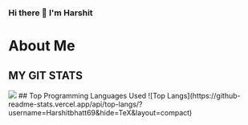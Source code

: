 ### Hi there 👋 I'm Harshit
# About Me
## MY GIT STATS
<img src="https://github-readme-stats.vercel.app/api?username=Harshitbhatt69&count_private=true&show_icons=true&include_all_commits=true">
## Top Programming Languages Used
![Top Langs](https://github-readme-stats.vercel.app/api/top-langs/?username=Harshitbhatt69&hide=TeX&layout=compact)
